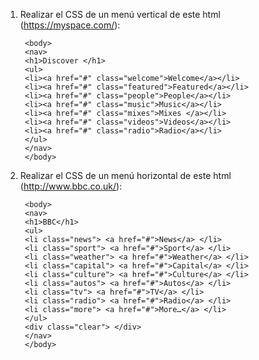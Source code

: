 

1. Realizar el CSS de un menú vertical de este html (https://myspace.com/):


	<html>
		<head>
		<meta charset="utf-8">
		<title>Menú</title>
		</head>
		
		<body>
		<nav>
		<h1>Discover </h1>
		<ul>
		<li><a href="#" class="welcome">Welcome</a></li>
		<li><a href="#" class="featured">Featured</a></li>
		<li><a href="#" class="people">People</a></li>
		<li><a href="#" class="music">Music</a></li>
		<li><a href="#" class="mixes">Mixes </a></li>
		<li><a href="#" class="videos">Videos</a></li>
		<li><a href="#" class="radio">Radio</a></li>
		</ul>
		</nav>
		</body>
	</html>

 

2. Realizar el CSS de un menú horizontal de este html (http://www.bbc.co.uk/):

	<!doctype html>
	<html>
		<head>
		<meta charset="utf-8">
		<title>Menú</title>
		</head>
		
		<body>
		<nav>
		<h1>BBC</h1>
		<ul>
		<li class="news"> <a href="#">News</a> </li>
		<li class="sport"> <a href="#">Sport</a> </li>
		<li class="weather"> <a href="#">Weather</a> </li>
		<li class="capital"> <a href="#">Capital</a> </li>
		<li class="culture"> <a href="#">Culture</a> </li>
		<li class="autos"> <a href="#">Autos</a> </li>
		<li class="tv"> <a href="#">TV</a> </li>
		<li class="radio"> <a href="#">Radio</a> </li>
		<li class="more"> <a href="#">More…</a> </li>
		</ul>
		<div class="clear"> </div>
		</nav>
		</body>
	</html>